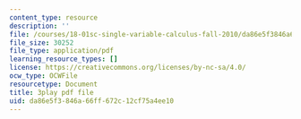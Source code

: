 ```yaml
---
content_type: resource
description: ''
file: /courses/18-01sc-single-variable-calculus-fall-2010/da86e5f3846a66ff672c12cf75a4ee10_oTTo3qP0Z-I.pdf
file_size: 30252
file_type: application/pdf
learning_resource_types: []
license: https://creativecommons.org/licenses/by-nc-sa/4.0/
ocw_type: OCWFile
resourcetype: Document
title: 3play pdf file
uid: da86e5f3-846a-66ff-672c-12cf75a4ee10
---
```

